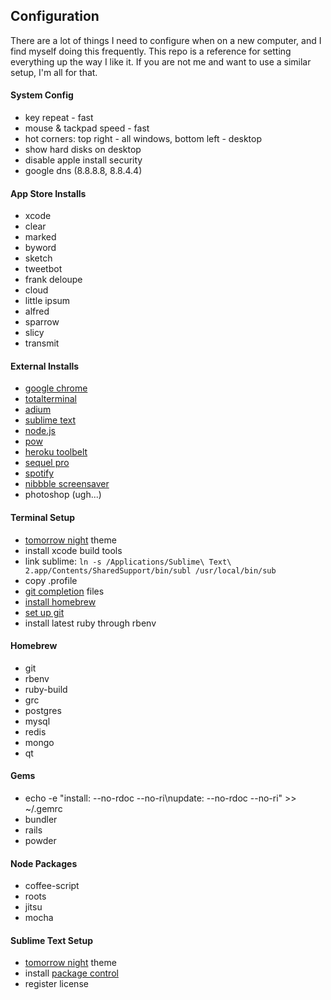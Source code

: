Configuration
-------------

There are a lot of things I need to configure when on a new computer, and I find myself doing this frequently. This repo is a reference for setting everything up the way I like it. If you are not me and want to use a similar setup, I'm all for that.

#### System Config
- key repeat - fast
- mouse & tackpad speed - fast
- hot corners: top right - all windows, bottom left - desktop
- show hard disks on desktop
- disable apple install security
- google dns (8.8.8.8, 8.8.4.4)

#### App Store Installs
- xcode
- clear
- marked
- byword
- sketch
- tweetbot
- frank deloupe
- cloud
- little ipsum
- alfred
- sparrow
- slicy
- transmit

#### External Installs
- [google chrome](https://www.google.com/intl/en/chrome/browser/)
- [totalterminal](http://totalterminal.binaryage.com/)
- [adium](http://adium.im/)
- [sublime text](http://www.sublimetext.com/)
- [node.js](http://nodejs.org/)
- [pow](http://pow.cx/)
- [heroku toolbelt](https://toolbelt.heroku.com/)
- [sequel pro](http://www.sequelpro.com/)
- [spotify](https://www.spotify.com/us)
- [nibbble screensaver](http://uglyapps.co.uk/nibbble/)
- photoshop (ugh...)

#### Terminal Setup
- [tomorrow night](https://github.com/chriskempson/tomorrow-theme/blob/master/OS%20X%20Terminal/Tomorrow%20Night.terminal) theme
- install xcode build tools
- link sublime: `ln -s /Applications/Sublime\ Text\ 2.app/Contents/SharedSupport/bin/subl /usr/local/bin/sub`
- copy .profile
- [git completion](https://github.com/git/git/tree/master/contrib/completion) files
- [install homebrew](http://mxcl.github.com/homebrew/)
- [set up git](https://help.github.com/articles/set-up-git)
- install latest ruby through rbenv

#### Homebrew
- git
- rbenv
- ruby-build
- grc
- postgres
- mysql
- redis
- mongo
- qt

#### Gems
- echo -e "install: --no-rdoc --no-ri\nupdate:  --no-rdoc --no-ri" >> ~/.gemrc
- bundler
- rails
- powder

#### Node Packages
- coffee-script
- roots
- jitsu
- mocha

#### Sublime Text Setup
- [tomorrow night](https://github.com/chriskempson/tomorrow-theme/blob/master/textmate/Tomorrow-Night.tmTheme) theme
- install [package control](http://wbond.net/sublime_packages/package_control/installation)
- register license
